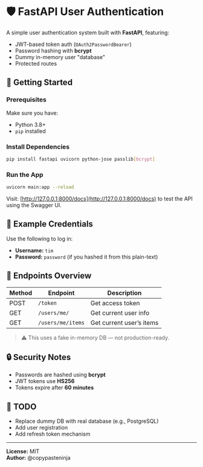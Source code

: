 # 🛡️ FastAPI User Authentication

A simple user authentication system built with **FastAPI**, featuring:

- JWT-based token auth (`OAuth2PasswordBearer`)
- Password hashing with **bcrypt**
- Dummy in-memory user "database"
- Protected routes

## 🚀 Getting Started

### Prerequisites

Make sure you have:

- Python 3.8+
- `pip` installed

### Install Dependencies

```bash
pip install fastapi uvicorn python-jose passlib[bcrypt]
```

### Run the App

```bash
uvicorn main:app --reload
```

Visit: [http://127.0.0.1:8000/docs](http://127.0.0.1:8000/docs) to test the API using the Swagger UI.

## 🧪 Example Credentials

Use the following to log in:

- **Username:** `tim`
- **Password:** `password` (if you hashed it from this plain-text)

## 📂 Endpoints Overview

| Method | Endpoint          | Description              |
| ------ | ----------------- | ------------------------ |
| POST   | `/token`          | Get access token         |
| GET    | `/users/me/`      | Get current user info    |
| GET    | `/users/me/items` | Get current user’s items |

> ⚠️ This uses a fake in-memory DB — not production-ready.

## 🔒 Security Notes

- Passwords are hashed using **bcrypt**
- JWT tokens use **HS256**
- Tokens expire after **60 minutes**

## 🧠 TODO

- Replace dummy DB with real database (e.g., PostgreSQL)
- Add user registration
- Add refresh token mechanism

---

**License:** MIT  
**Author:** @copypasteninja
